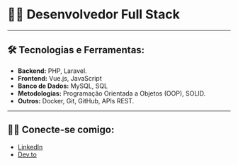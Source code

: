 # 👨‍💻 Desenvolvedor Full Stack

---

## 🛠️ Tecnologias e Ferramentas:

- **Backend:** PHP, Laravel.
- **Frontend:** Vue.js, JavaScript
- **Banco de Dados:** MySQL, SQL
- **Metodologias:** Programação Orientada a Objetos (OOP), SOLID.
- **Outros:** Docker, Git, GitHub, APIs REST.

---

## 🧑‍💻 Conecte-se comigo:

- [LinkedIn](https://www.linkedin.com/in/carlos-viana-563999293/)
- [Dev.to](https://dev.to/carloseduardoalvesviana)


